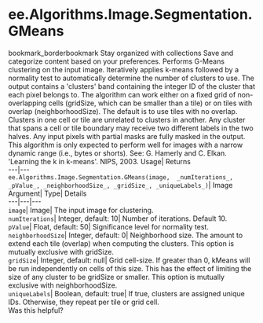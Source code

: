  
#  ee.Algorithms.Image.Segmentation.GMeans 
bookmark_borderbookmark Stay organized with collections  Save and categorize content based on your preferences.
Performs G-Means clustering on the input image. Iteratively applies k-means followed by a normality test to automatically determine the number of clusters to use. The output contains a 'clusters' band containing the integer ID of the cluster that each pixel belongs to. The algorithm can work either on a fixed grid of non-overlapping cells (gridSize, which can be smaller than a tile) or on tiles with overlap (neighborhoodSize). The default is to use tiles with no overlap. Clusters in one cell or tile are unrelated to clusters in another. Any cluster that spans a cell or tile boundary may receive two different labels in the two halves. Any input pixels with partial masks are fully masked in the output. This algorithm is only expected to perform well for images with a narrow dynamic range (i.e., bytes or shorts). 
See: G. Hamerly and C. Elkan. 'Learning the k in k-means'. NIPS, 2003.
Usage| Returns  
---|---  
`ee.Algorithms.Image.Segmentation.GMeans(image,  _numIterations_, _pValue_, _neighborhoodSize_, _gridSize_, _uniqueLabels_)`| Image  
Argument| Type| Details  
---|---|---  
`image`| Image| The input image for clustering.  
`numIterations`| Integer, default: 10| Number of iterations. Default 10.  
`pValue`| Float, default: 50| Significance level for normality test.  
`neighborhoodSize`| Integer, default: 0| Neighborhood size. The amount to extend each tile (overlap) when computing the clusters. This option is mutually exclusive with gridSize.  
`gridSize`| Integer, default: null| Grid cell-size. If greater than 0, kMeans will be run independently on cells of this size. This has the effect of limiting the size of any cluster to be gridSize or smaller. This option is mutually exclusive with neighborhoodSize.  
`uniqueLabels`| Boolean, default: true| If true, clusters are assigned unique IDs. Otherwise, they repeat per tile or grid cell.  
Was this helpful?
